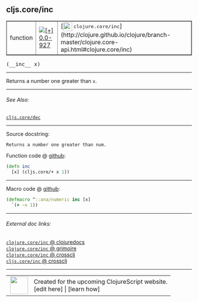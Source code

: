 ## cljs.core/inc



 <table border="1">
<tr>
<td>function</td>
<td><a href="https://github.com/cljsinfo/cljs-api-docs/tree/0.0-927"><img valign="middle" alt="[+] 0.0-927" title="Added in 0.0-927" src="https://img.shields.io/badge/+-0.0--927-lightgrey.svg"></a> </td>
<td>
[<img height="24px" valign="middle" src="http://i.imgur.com/1GjPKvB.png"> <samp>clojure.core/inc</samp>](http://clojure.github.io/clojure/branch-master/clojure.core-api.html#clojure.core/inc)
</td>
</tr>
</table>


 <samp>
(__inc__ x)<br>
</samp>

---

Returns a number one greater than `x`.

---


###### See Also:

[`cljs.core/dec`](cljs.core_dec.md)<br>

---


Source docstring:

```
Returns a number one greater than num.
```


Function code @ [github](https://github.com/clojure/clojurescript/blob/r2850/src/cljs/cljs/core.cljs#L888-L890):

```clj
(defn inc
  [x] (cljs.core/+ x 1))
```

<!--
Repo - tag - source tree - lines:

 <pre>
clojurescript @ r2850
└── src
    └── cljs
        └── cljs
            └── <ins>[core.cljs:888-890](https://github.com/clojure/clojurescript/blob/r2850/src/cljs/cljs/core.cljs#L888-L890)</ins>
</pre>

-->

---

Macro code @ [github](https://github.com/clojure/clojurescript/blob/r2850/src/clj/cljs/core.clj#L463-L464):

```clj
(defmacro ^::ana/numeric inc [x]
  `(+ ~x 1))
```

<!--
Repo - tag - source tree - lines:

 <pre>
clojurescript @ r2850
└── src
    └── clj
        └── cljs
            └── <ins>[core.clj:463-464](https://github.com/clojure/clojurescript/blob/r2850/src/clj/cljs/core.clj#L463-L464)</ins>
</pre>
-->

---


###### External doc links:

[`clojure.core/inc` @ clojuredocs](http://clojuredocs.org/clojure.core/inc)<br>
[`clojure.core/inc` @ grimoire](http://conj.io/store/v1/org.clojure/clojure/1.7.0-beta3/clj/clojure.core/inc/)<br>
[`clojure.core/inc` @ crossclj](http://crossclj.info/fun/clojure.core/inc.html)<br>
[`cljs.core/inc` @ crossclj](http://crossclj.info/fun/cljs.core.cljs/inc.html)<br>

---

 <table>
<tr><td>
<img valign="middle" align="right" width="48px" src="http://i.imgur.com/Hi20huC.png">
</td><td>
Created for the upcoming ClojureScript website.<br>
[edit here] | [learn how]
</td></tr></table>

[edit here]:https://github.com/cljsinfo/cljs-api-docs/blob/master/cljsdoc/cljs.core_inc.cljsdoc
[learn how]:https://github.com/cljsinfo/cljs-api-docs/wiki/cljsdoc-files

<!--

This information was too distracting to show to readers, but I'll leave it
commented here since it is helpful to:

- pretty-print the data used to generate this document
- and show how to retrieve that data



The API data for this symbol:

```clj
{:description "Returns a number one greater than `x`.",
 :ns "cljs.core",
 :name "inc",
 :signature ["[x]"],
 :history [["+" "0.0-927"]],
 :type "function",
 :related ["cljs.core/dec"],
 :full-name-encode "cljs.core_inc",
 :source {:code "(defn inc\n  [x] (cljs.core/+ x 1))",
          :title "Function code",
          :repo "clojurescript",
          :tag "r2850",
          :filename "src/cljs/cljs/core.cljs",
          :lines [888 890]},
 :extra-sources [{:code "(defmacro ^::ana/numeric inc [x]\n  `(+ ~x 1))",
                  :title "Macro code",
                  :repo "clojurescript",
                  :tag "r2850",
                  :filename "src/clj/cljs/core.clj",
                  :lines [463 464]}],
 :full-name "cljs.core/inc",
 :clj-symbol "clojure.core/inc",
 :docstring "Returns a number one greater than num."}

```

Retrieve the API data for this symbol:

```clj
;; from Clojure REPL
(require '[clojure.edn :as edn])
(-> (slurp "https://raw.githubusercontent.com/cljsinfo/cljs-api-docs/catalog/cljs-api.edn")
    (edn/read-string)
    (get-in [:symbols "cljs.core/inc"]))
```

-->

